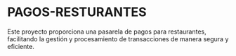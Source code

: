 # PAGOS-RESTURANTES

Este proyecto proporciona una pasarela de pagos para restaurantes, facilitando la gestión y procesamiento de transacciones de manera segura y eficiente.
